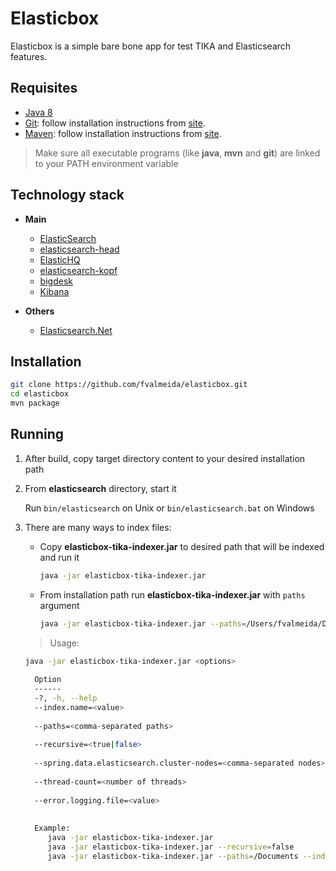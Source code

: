 Elasticbox
=======================

Elasticbox is a simple bare bone app for test TIKA and Elasticsearch features.

Requisites
------------

- [Java 8](http://www.oracle.com/technetwork/java/javase/downloads/jdk8-downloads-2133151.html)
- [Git](https://git-scm.com/download/): follow installation instructions from [site](https://git-scm.com/book/en/v2/Getting-Started-Installing-Git).
- [Maven](https://maven.apache.org/download.cgi): follow installation instructions from [site](https://maven.apache.org/install.html).

> Make sure all executable programs (like **java**, **mvn** and **git**) are linked to your PATH environment variable

Technology stack
------------

+ **Main**
    
    - [ElasticSearch](https://www.elastic.co/downloads/elasticsearch)
    - [elasticsearch-head](http://mobz.github.io/elasticsearch-head/)
    - [ElasticHQ](http://www.elastichq.org/support_plugin.html) 
    - [elasticsearch-kopf](https://github.com/lmenezes/elasticsearch-kopf/) 
    - [bigdesk](http://bigdesk.org/)
    - [Kibana](https://www.elastic.co/downloads/kibana)
    
+ **Others**
    
    - [Elasticsearch.Net](http://nest.azurewebsites.net/)

Installation
------------

```bash
git clone https://github.com/fvalmeida/elasticbox.git
cd elasticbox
mvn package
```

Running
------------

1. After build, copy target directory content to your desired installation path
2. From **elasticsearch** directory, start it
    
    Run `bin/elasticsearch` on Unix or `bin/elasticsearch.bat` on Windows
3. There are many ways to index files:
    - Copy **elasticbox-tika-indexer.jar** to desired path that will be indexed and run it
    
        ```bash
        java -jar elasticbox-tika-indexer.jar
        ```
    - From installation path run **elasticbox-tika-indexer.jar** with `paths` argument
    
        ```bash
        java -jar elasticbox-tika-indexer.jar --paths=/Users/fvalmeida/Documents
        ```

    > Usage: 
    
    ```bash
    java -jar elasticbox-tika-indexer.jar <options>           
      
      Option                                                                 Description                     
      ------                                                                 -----------                     
      -?, -h, --help                                                         Show the help                   
      --index.name=<value>                                                   Elasticsearch index name        
                                                                              (default: elasticbox)          
      --paths=<comma-separated paths>                                        Paths for index to Elasticsearch
                                                                              (default: current directory)   
      --recursive=<true|false>                                               Index path recursively          
                                                                              (default: true)                
      --spring.data.elasticsearch.cluster-nodes=<comma-separated nodes>      Elasticsearch cluster nodes     
                                                                              (default: localhost:9300)      
      --thread-count=<number of threads>                                     Max number of threads           
                                                                              (default: 10)                  
      --error.logging.file=<value>                                           Error logging file              
                                                                              (default: elasticbox.error.log)
      
      Example:                                                           
         java -jar elasticbox-tika-indexer.jar
         java -jar elasticbox-tika-indexer.jar --recursive=false
         java -jar elasticbox-tika-indexer.jar --paths=/Documents --index.name=documents
   ```  